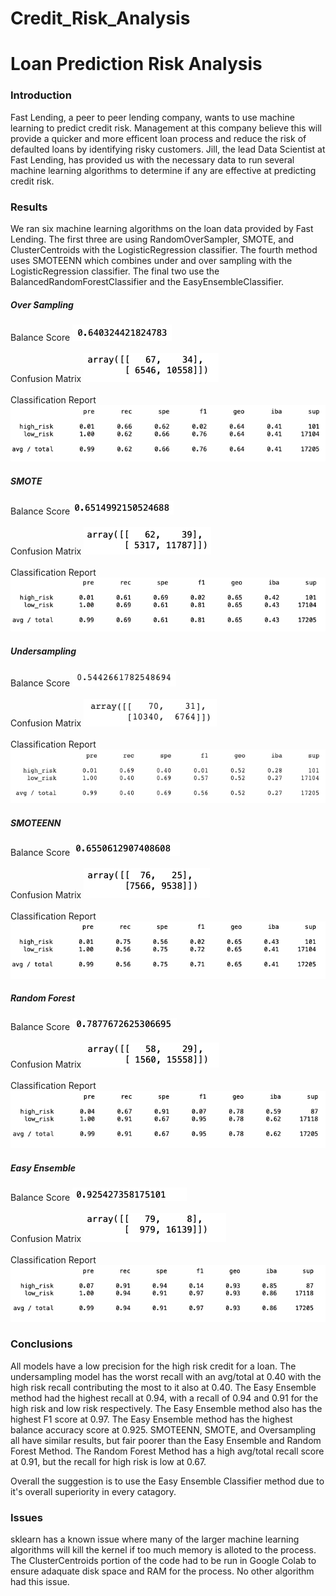 # Credit_Risk_Analysis

# Loan Prediction Risk Analysis

### Introduction

Fast Lending, a peer to peer lending company, wants to use machine learning to predict credit risk. Management at this company believe this will provide a quicker and more efficent loan process and reduce the risk of defaulted loans by identifying risky customers. Jill, the lead Data Scientist at Fast Lending, has provided us with the necessary data to run several machine learning algorithms to determine if any are effective at predicting credit risk.

### Results

We ran six machine learning algorithms on the loan data provided by Fast Lending. The first three are using RandomOverSampler, SMOTE, and ClusterCentroids with the LogisticRegression classifier. The fourth method uses SMOTEENN which combines under and over sampling with the LogisticRegression classifier. The final two use  the BalancedRandomForestClassifier and the EasyEnsembleClassifier.

##### Over Sampling
Balance Score
![Balance](https://github.com/roeggealissa/Credit_Risk_Analysis/blob/632602a47cffe945652fd1eeb6f7edd69a6ce380/Oversample_Balance.png)
<br/><br/>
Confusion Matrix
![Confusion](https://github.com/roeggealissa/Credit_Risk_Analysis/blob/632602a47cffe945652fd1eeb6f7edd69a6ce380/Oversample_Confusion.png)
<br/><br/>
Classification Report
![Classification](https://github.com/roeggealissa/Credit_Risk_Analysis/blob/632602a47cffe945652fd1eeb6f7edd69a6ce380/Oversample_Classification.png)

##### SMOTE

Balance Score
![Balance](https://github.com/roeggealissa/Credit_Risk_Analysis/blob/2666e62ac16aa367f69cfd329d4588efa9879ccf/SMOTE_Balance.png)
<br/><br/>
Confusion Matrix
![Confusion](https://github.com/roeggealissa/Credit_Risk_Analysis/blob/2666e62ac16aa367f69cfd329d4588efa9879ccf/SMOTE_Confusion.png)
<br/><br/>
Classification Report
![Classification](https://github.com/roeggealissa/Credit_Risk_Analysis/blob/2666e62ac16aa367f69cfd329d4588efa9879ccf/SMOTE_Classification.png)

##### Undersampling

Balance Score
![Balance](https://github.com/roeggealissa/Credit_Risk_Analysis/blob/2666e62ac16aa367f69cfd329d4588efa9879ccf/CC_balance.png)
<br/><br/>
Confusion Matrix
![Confusion](https://github.com/roeggealissa/Credit_Risk_Analysis/blob/2666e62ac16aa367f69cfd329d4588efa9879ccf/CC_confusion.png)
<br/><br/>
Classification Report
![Classification](https://github.com/roeggealissa/Credit_Risk_Analysis/blob/2666e62ac16aa367f69cfd329d4588efa9879ccf/CC_Classification.png)

##### SMOTEENN

Balance Score
![Balance](https://github.com/roeggealissa/Credit_Risk_Analysis/blob/2666e62ac16aa367f69cfd329d4588efa9879ccf/SMOTEENN_balance.png)
<br/><br/>
Confusion Matrix
![Confusion](https://github.com/roeggealissa/Credit_Risk_Analysis/blob/2666e62ac16aa367f69cfd329d4588efa9879ccf/SMOTEENN_Confusion.png)
<br/><br/>
Classification Report
![Classification](https://github.com/roeggealissa/Credit_Risk_Analysis/blob/2666e62ac16aa367f69cfd329d4588efa9879ccf/SMOTEENN_Classification.png)

##### Random Forest

Balance Score
![Balance](https://github.com/roeggealissa/Credit_Risk_Analysis/blob/a51f263b1d0e70a160bb8809b1459763582e0953/RF_balance.png)
<br/><br/>
Confusion Matrix
![Confusion](https://github.com/roeggealissa/Credit_Risk_Analysis/blob/a51f263b1d0e70a160bb8809b1459763582e0953/RF_Confusion.png)
<br/><br/>
Classification Report
![Classification](https://github.com/roeggealissa/Credit_Risk_Analysis/blob/a51f263b1d0e70a160bb8809b1459763582e0953/RF_Classification.png)

##### Easy Ensemble

Balance Score
![Balance](https://github.com/roeggealissa/Credit_Risk_Analysis/blob/a51f263b1d0e70a160bb8809b1459763582e0953/EEC_balance.png)
<br/><br/>
Confusion Matrix
![Confusion](https://github.com/roeggealissa/Credit_Risk_Analysis/blob/a51f263b1d0e70a160bb8809b1459763582e0953/EEC_Confusion.png)
<br/><br/>
Classification Report
![Classification](https://github.com/roeggealissa/Credit_Risk_Analysis/blob/a51f263b1d0e70a160bb8809b1459763582e0953/EEC_Classification.png)

### Conclusions

All models have a low precision for the high risk credit for a loan. The undersampling model has the worst recall with an avg/total at 0.40 with the high risk recall contributing the most to it also at 0.40. The Easy Ensemble method had the highest recall at 0.94, with a recall of 0.94 and 0.91 for the high risk and low risk respectively. The Easy Ensemble method also has the highest F1 score at 0.97. The Easy Ensemble method has the highest balance accuracy score at 0.925. SMOTEENN, SMOTE, and Oversampling all have similar results, but fair poorer than the Easy Ensemble and Random Forest Method. The Random Forest Method has a high avg/total recall score at 0.91, but the recall for high risk is low at 0.67.

Overall the suggestion is to use the Easy Ensemble Classifier method due to it's overall superiority in every catagory.

### Issues

sklearn has a known issue where many of the larger machine learning algorithms will kill the kernel if too much memory is alloted to the process. The ClusterCentroids portion of the code had to be run in Google Colab to ensure adaquate disk space and RAM for the process. No other algorithm had this issue.
